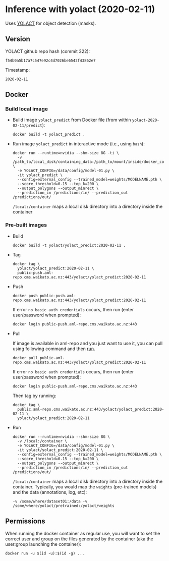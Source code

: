 # Inference with yolact (2020-02-11)

Uses [YOLACT](https://github.com/dbolya/yolact/) for object detection (masks).

## Version

YOLACT github repo hash (commit 322):

```
f54b0a5b17a7c547e92c4d7026be6542f43862e7
```

Timestamp:

```
2020-02-11
```

## Docker

### Build local image

* Build image `yolact_predict` from Docker file (from within `yolact-2020-02-11/predict`):

  ```
  docker build -t yolact_predict .
  ```

* Run image `yolact_predict` in interactive mode (i.e., using `bash`):

  ```
  docker run --runtime=nvidia --shm-size 8G -ti \
    -v /path_to/local_disk/containing_data:/path_to/mount/inside/docker_container \
    -e YOLACT_CONFIG=/data/config/model-01.py \
    -it yolact_predict \
    --config=external_config --trained_model=weights/MODELNAME.pth \
    --score_threshold=0.15 --top_k=200 \
    --output_polygons --output_minrect \
    --prediction_in /predictions/in/ --prediction_out /predictions/out/    
  ```

  `/local:/container` maps a local disk directory into a directory inside the container


### Pre-built images

* Build

  ```
  docker build -t yolact/yolact_predict:2020-02-11 .
  ```

* Tag

  ```
  docker tag \
    yolact/yolact_predict:2020-02-11 \
    public-push.aml-repo.cms.waikato.ac.nz:443/yolact/yolact_predict:2020-02-11
  ```

* Push

  ```
  docker push public-push.aml-repo.cms.waikato.ac.nz:443/yolact/yolact_predict:2020-02-11
  ```

  If error `no basic auth credentials` occurs, then run (enter user/password when prompted):

  ```
  docker login public-push.aml-repo.cms.waikato.ac.nz:443
  ```

* Pull

  If image is available in aml-repo and you just want to use it, you can pull using following 
  command and then [run](#run).

  ```
  docker pull public.aml-repo.cms.waikato.ac.nz:443/yolact/yolact_predict:2020-02-11
  ```

  If error `no basic auth credentials` occurs, then run (enter user/password when prompted):

  ```
  docker login public-push.aml-repo.cms.waikato.ac.nz:443
  ```

  Then tag by running:

  ```
  docker tag \
    public.aml-repo.cms.waikato.ac.nz:443/yolact/yolact_predict:2020-02-11 \
    yolact/yolact_predict:2020-02-11
  ```

* <a name="run">Run</a>

  ```
  docker run --runtime=nvidia --shm-size 8G \
    -v /local:/container \
    -e YOLACT_CONFIG=/data/config/model-01.py \
    -it yolact/yolact_predict:2020-02-11 \
    --config=external_config --trained_model=weights/MODELNAME.pth \
    --score_threshold=0.15 --top_k=200 \
    --output_polygons --output_minrect \
    --prediction_in /predictions/in/ --prediction_out /predictions/out/    
  ```

  `/local:/container` maps a local disk directory into a directory inside the container.
  Typically, you would map the `weights` (pre-trained models) and the data (annotations, 
  log, etc):

  ```
  -v /some/where/dataset01:/data -v /some/where/yolact/pretrained:/yolact/weights
  ```


## Permissions

When running the docker container as regular use, you will want to set the correct
user and group on the files generated by the container (aka the user:group launching
the container):

```commandline
docker run -u $(id -u):$(id -g) ...
```
